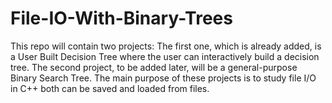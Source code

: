 # File-IO-With-Binary-Trees
This repo will contain two projects: The first one, which is already added, is a User Built Decision Tree where the user can interactively build a decision tree. The second project, to be added later, will be a general-purpose Binary Search Tree. The main purpose of these projects is to study file I/O in C++ both can be saved and loaded from files.
